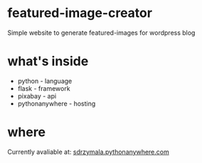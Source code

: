 # featured-image-creator
Simple website to generate featured-images for wordpress blog

# what's inside
   * python - language
   * flask - framework
   * pixabay - api
   * pythonanywhere - hosting

# where
Currently avaliable at: [sdrzymala.pythonanywhere.com](https://sdrzymala.pythonanywhere.com/)